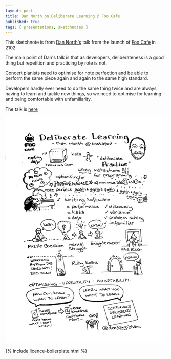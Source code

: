 ```yaml
---
layout: post
title: Dan North on Deliberate Learning @ Foo Cafe
published: true
tags: [ presentations, sketchnotes ]
---
```


This sketchnote is from [Dan North's](https://twitter.com/tastapod) talk 
from the launch of [Foo Cafe](http://www.foocafe.org/) in 2102. 

The main point of Dan's talk is that as developers, deliberateness is a 
good thing but repetition and practicing by rote is not. 

Concert pianists need to optimise for note perfection and be able to perform 
the same piece again and again to the same high standard. 

Developers hardly ever need to do the same thing twice and are always having to 
learn and tackle new things, so we need to optimise for learning and being 
comfortable with unfamiliarity.

The talk is [here](https://www.youtube.com/watch?v=SPj-23z-hQA)

<img src="/img/posts/deliberate-learning-sketchnote/dan-north-deliberate-learning.png" alt="sketchnote" />

{% include licence-boilerplate.html %}
